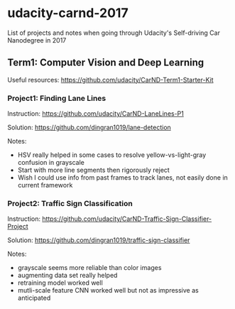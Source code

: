 # udacity-carnd-2017
List of projects and notes when going through Udacity's Self-driving Car Nanodegree in 2017

## Term1: Computer Vision and Deep Learning

Useful resources:
https://github.com/udacity/CarND-Term1-Starter-Kit


### Project1: Finding Lane Lines

Instruction: https://github.com/udacity/CarND-LaneLines-P1

Solution: https://github.com/dingran1019/lane-detection

Notes: 
 * HSV really helped in some cases to resolve yellow-vs-light-gray confusion in grayscale
 * Start with more line segments then rigorously reject
 * Wish I could use info from past frames to track lanes, not easily done in current framework


### Project2: Traffic Sign Classification

Instruction: https://github.com/udacity/CarND-Traffic-Sign-Classifier-Project

Solution: https://github.com/dingran1019/traffic-sign-classifier

Notes:
 * grayscale seems more reliable than color images
 * augmenting data set really helped
 * retraining model worked well
 * mutli-scale feature CNN worked well but not as impressive as anticipated
